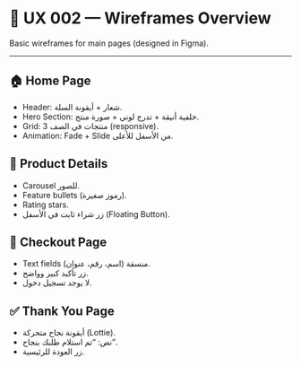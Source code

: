 # 🧱 UX 002 — Wireframes Overview

Basic wireframes for main pages (designed in Figma).

---

## 🏠 Home Page
- Header: شعار + أيقونة السلة.
- Hero Section: خلفية أنيقة + تدرج لوني + صورة منتج.
- Grid: 3 منتجات في الصف (responsive).
- Animation: Fade + Slide من الأسفل للأعلى.

## 📄 Product Details
- Carousel للصور.
- Feature bullets (رموز صغيرة).
- Rating stars.
- زر شراء ثابت في الأسفل (Floating Button).

## 🛒 Checkout Page
- Text fields منسقة (اسم، رقم، عنوان).
- زر تأكيد كبير وواضح.
- لا يوجد تسجيل دخول.

## ✅ Thank You Page
- أيقونة نجاح متحركة (Lottie).
- نص: “تم استلام طلبك بنجاح”.
- زر العودة للرئيسية.
